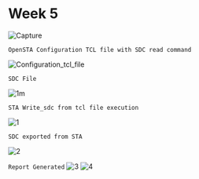 # Week 5



![Capture](https://github.com/user-attachments/assets/8d359229-b453-4535-84c9-abf442dc42f3)

```OpenSTA Configuration TCL file with SDC read command```

![Configuration_tcl_file](https://github.com/user-attachments/assets/ec2e32fd-af7c-4c8f-951d-a0c47892250e)

```SDC File```

![1m](https://github.com/user-attachments/assets/241920a6-188a-4303-a66b-94834fedb467)

```STA Write_sdc from tcl file execution```

![1](https://github.com/user-attachments/assets/aa2e7506-b0ca-4b4f-911f-173f9d17c3ce)

```SDC exported from STA```

![2](https://github.com/user-attachments/assets/ba1386c9-fd23-4d7d-ab76-a7f9fa74e375)

```Report Generated```
![3](https://github.com/user-attachments/assets/69053d6b-fb27-4926-8f40-3225ba05361e)
![4](https://github.com/user-attachments/assets/bacfb465-11f1-4b59-b174-31d901d130c9)
